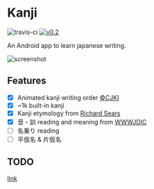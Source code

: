 Kanji
=====
![travis-ci](https://travis-ci.org/arbitrary-dev/kanji.svg?branch=master)
[![v0.2](https://img.shields.io/badge/download-v0.2-brightgreen.svg)](https://github.com/arbitrary-dev/kanji/raw/master/app/kanji-0.2.apk)

An Android app to learn japanese writing.

![screenshot](https://github.com/arbitrary-dev/kanji/raw/master/screenshot.jpg "screenshot")

## Features
- [X] Animated kanji writing order [&copy;CJKI](http://cjki.org)
- [X] ~1k built-in kanji
- [X] Kanji etymology from [Richard Sears](http://www.chineseetymology.org)
- [X] 音・訓 reading and meaning from [WWWJDIC](http://www.edrdg.org/cgi-bin/wwwjdic/wwwjdic?1B)
- [ ] 名乗り reading
- [ ] 平仮名 &amp; 片仮名

## TODO
[link](https://github.com/arbitrary-dev/kanji/projects/1)
